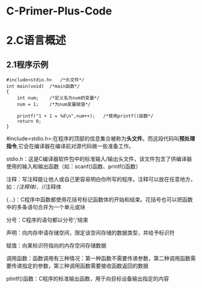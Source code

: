 # C-Primer-Plus-Code
# 2.C语言概述
## 2.1程序示例

```
#include<stdio.h>   /*头文件*/
int main(void)  /*main函数*/
{
    int num;    /*定义名为num的变量*/
    num = 1;    /*为num变量赋值*/
    
    printf("1 + 1 = %d\n",num++);   /*使用printf()函数*/
    return 0;
}
```
#include<stdio.h>:在程序的顶部的信息集合被称为**头文件**。而这段代码叫**预处理指令**,它会在编译器在编译前对源代码做一些准备工作。 

stdio.h：这是C编译器软件包中的标准输入/输出头文件，该文件包含了供编译器使用的输入和输出函数（如：scanf()函数、printf()函数）    

注释：写注释能让他人或自己更容易明白你所写的程序。注释可以放在任意地方，如：/*注释体*/、//注释体

{...}：C程序中函数都使用花括号标记函数体的开始和结束。花括号也可以把函数中的多条语句合并为一个单元或块

分号：C程序的语句都以分号‘;’结束

声明：向内存申请存储空间，限定该空间存储的数据类型，并给予标识符

赋值：向某标识符指向的内存空间存储数据

调用函数：函数调用有三种情况：第一种函数不需要传递参数，第二种调用函数需要传递指定的参数，第三种调用函数需要接收函数返回的数据

ptintf()函数：C程序的标准输出函数，用于向目标设备输出指定的内容


